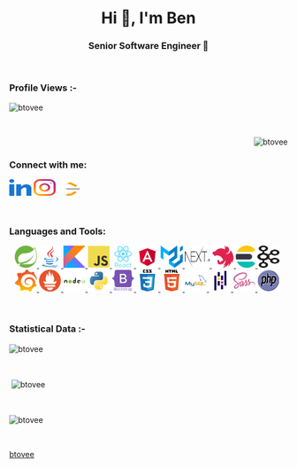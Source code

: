 <h1 align="center">Hi 👋, I'm Ben</h1>
<h3 align="center">Senior Software Engineer 🌟 </h3>
<br>
<p align="right"> <h3>Profile Views :-</h3> <img
        src="https://komarev.com/ghpvc/?username=btovee&label=Profile%20views&color=0e75b6&style=flat"
        alt="btovee"/>
</p>
<br>
<p><img align="right" src="https://media4.giphy.com/media/qgQUggAC3Pfv687qPC/giphy.gif" alt="btovee"/></p>
<br>
<h3 align="left">Connect with me:</h3>
<p align="left">
    <a href="https://www.linkedin.com/in/ben-tovee-b0508a40/" target="blank"><img align="center"
                                                                                  src="https://raw.githubusercontent.com/btovee/btovee/main/resources/images/linked-in-alt.svg"
                                                                                  alt="Ben Tovee" height="30"
                                                                                  width="40"/></a>
    <a href="https://www.instagram.com/ben.tovee" target="blank"><img align="center"
                                                                      src="https://raw.githubusercontent.com/btovee/btovee/main/resources/images/instagram.svg"
                                                                      alt="ben.tovee" height="30" width="40"/></a>
    <a href="https://leetcode.com/loMeinCoder/" target="blank"><img align="center"
                                                                    src="https://raw.githubusercontent.com/btovee/btovee/main/resources/images/LeetCode_logo_white_no_text.svg"
                                                                    alt="loMeinCoder" height="30" width="40"/></a>
</p>
<br>
<h3 align="left">Languages and Tools:</h3>
<p align="left" style="padding-left: 10px">
    <a href="https://spring.io/" target="_blank" rel="noreferrer">
        <img src="https://raw.githubusercontent.com/btovee/btovee/main/resources/images/spring.svg" alt="Spring" width="40"
             height="40"/>
    </a>
    <a href="https://www.java.com" target="_blank" rel="noreferrer"> <img
            src="https://raw.githubusercontent.com/btovee/btovee/main/resources/images/java-original.svg" alt="java"
            width="40"
            height="40"/>
    </a>
    <a href="https://kotlinlang.org" target="_blank" rel="noreferrer">
        <img src="https://raw.githubusercontent.com/btovee/btovee/main/resources/images/kotlinlang-icon.svg" alt="kotlin" width="40"
             height="40"/>
    </a>
    <a href="https://developer.mozilla.org/en-US/docs/Web/JavaScript" target="_blank"
       rel="noreferrer"> <img
            src="https://raw.githubusercontent.com/btovee/btovee/main/resources/images/javascript-original.svg"
            alt="javascript" width="40" height="40"/>
    </a>
    <a href="https://reactjs.org/" target="_blank" rel="noreferrer"> <img
            src="https://raw.githubusercontent.com/btovee/btovee/main/resources/images/react-original-wordmark.svg"
            alt="react" width="40" height="40"/>
    </a>
    <a href="https://angular.io/" target="_blank" rel="noreferrer">
        <img src="https://raw.githubusercontent.com/btovee/btovee/main/resources/images/angular.svg" alt="angular" width="40"
             height="40"/>
    </a>
    <a href="https://v4.mui.com/" target="_blank" rel="noreferrer">
        <img src="https://raw.githubusercontent.com/btovee/btovee/main/resources/images/material-ui.svg" alt="mui" width="40"
             height="40"/>
    </a>
    <a href="https://nextjs.org/" target="_blank" rel="noreferrer">
        <img src="https://raw.githubusercontent.com/btovee/btovee/main/resources/images/Nextjs-logo.svg" alt="nextjs" width="45"
             height="40"/>
    </a>
    <a href="https://nestjs.com/" target="_blank" rel="noreferrer">
        <img src="https://raw.githubusercontent.com/btovee/btovee/main/resources/images/nestjs.svg" alt="nestjs" width="40"
             height="40"/>
    </a>
    <a href="https://www.elastic.co/" target="_blank" rel="noreferrer">
        <img src="https://raw.githubusercontent.com/btovee/btovee/main/resources/images/elasticsearch.jpeg" alt="elastic" width="35"
             height="40"/>
    </a>
    <a href="https://kafka.apache.org/" target="_blank" rel="noreferrer">
        <img src="https://raw.githubusercontent.com/btovee/btovee/main/resources/images/Apache_kafka.svg" alt="nestjs" width="40"
             height="40"/>
    </a>
    <a href="https://grafana.com/" target="_blank" rel="noreferrer">
        <img src="https://raw.githubusercontent.com/btovee/btovee/main/resources/images/grafana.png" alt="grafana" width="40"
             height="40"/>
    </a>
    <a href="https://prometheus.io/" target="_blank" rel="noreferrer">
        <img src="https://raw.githubusercontent.com/btovee/btovee/main/resources/images/Prometheus.svg" alt="prometheus" width="40"
             height="40"/>
    </a>
    <a href="https://nodejs.org" target="_blank" rel="noreferrer"> <img
            src="https://raw.githubusercontent.com/btovee/btovee/main/resources/images/nodejs-original-wordmark.svg"
            alt="nodejs" width="40" height="40"/>
    </a>
    <a href="https://www.python.org" target="_blank" rel="noreferrer"> <img
            src="https://raw.githubusercontent.com/btovee/btovee/main/resources/images/python-original.svg"
            alt="python"
            width="40" height="40"/>
    </a>
    <a href="https://getbootstrap.com" target="_blank" rel="noreferrer">
        <img src="https://raw.githubusercontent.com/btovee/btovee/main/resources/images/bootstrap-plain-wordmark.svg"
             alt="bootstrap" width="40" height="40"/>
    </a>
    <a href="https://www.w3schools.com/css/" target="_blank" rel="noreferrer">
        <img src="https://raw.githubusercontent.com/btovee/btovee/main/resources/images/css3-original-wordmark.svg"
             alt="css3"
             width="40" height="40"/>
    </a>
    <a href="https://www.w3.org/html/" target="_blank" rel="noreferrer">
        <img src="https://raw.githubusercontent.com/btovee/btovee/main/resources/images/html5-original-wordmark.svg"
             alt="html5" width="40" height="40"/>
    </a>
    <a href="https://www.mysql.com/" target="_blank" rel="noreferrer"> <img
            src="https://raw.githubusercontent.com/btovee/btovee/main/resources/images/mysql-original-wordmark.svg"
            alt="mysql" width="40" height="40"/>
    </a>
    <a href="https://pandas.pydata.org/" target="_blank" rel="noreferrer">
        <img src="https://raw.githubusercontent.com/btovee/btovee/main/resources/images/pandas-original.svg"
             alt="pandas" width="40" height="40"/>
    </a>
    <a href="https://sass-lang.com" target="_blank" rel="noreferrer"> <img
            src="https://raw.githubusercontent.com/btovee/btovee/main/resources/images/sass-original.svg" alt="sass"
            width="40"
            height="40"/>
    </a>
    <a href="https://www.php.net/" target="_blank" rel="noreferrer"> <img
            src="https://raw.githubusercontent.com/btovee/btovee/main/resources/images/PHP.svg" alt="PHP"
            width="40"
            height="40"/>
    </a>
</p>
<br>
<h3>Statistical Data :-</h3>
<p><img align="center"
        src="https://github-readme-stats.vercel.app/api/top-langs?username=btovee&show_icons=true&locale=en&bg_color=0d1117&text_color=ffffff&layout=compact"
        alt="btovee"
        bg_color=#808080/></p>
<br>
<p>&nbsp;<img align="center"
              src="https://github-readme-stats.vercel.app/api?username=btovee&show_icons=true&locale=en&bg_color=0d1117&text_color=ffffff&repo=convoychat"
              alt="btovee"/></p>
<br>
<p><img align="center"
        src="https://github-readme-streak-stats.herokuapp.com/?user=btovee&theme=dark&background=0d1117&date_format=M%20j%5B%2C%20Y%5D"
        alt="btovee"/></p>
<p align="left"><a href="https://twitter.com/" target="blank"><img
        src="https://img.shields.io/twitter/follow/?logo=twitter&style=for-the-badge" alt=""/></a></p>

[btovee](https://github.com/btovee)
